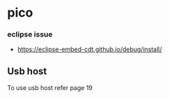 # pico

### eclipse issue
* https://eclipse-embed-cdt.github.io/debug/install/
## Usb host
To use usb host refer page 19
